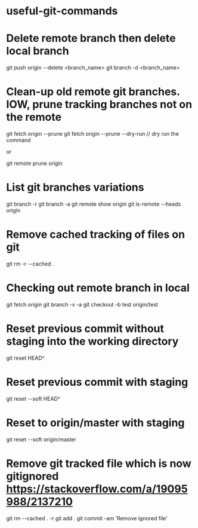 # useful-git-commands

# Delete remote branch then delete local branch
git push origin --delete <branch_name>
git branch -d <branch_name>

# Clean-up old remote git branches. IOW, prune tracking branches not on the remote
git fetch origin --prune
git fetch origin --prune --dry-run // dry run the command

or

git remote prune origin

# List git branches variations
git branch -r
git branch -a
git remote show origin
git ls-remote --heads origin

# Remove cached tracking of files on git
git rm -r --cached .

# Checking out remote branch in local
git fetch origin
git branch -v -a
git checkout -b test origin/test

# Reset previous commit without staging into the working directory
git reset HEAD^

# Reset previous commit with staging
git reset --soft HEAD^

# Reset to origin/master with staging
git reset --soft origin/master

# Remove git tracked file which is now gitignored https://stackoverflow.com/a/19095988/2137210
git rm --cached . -r
git add .
git commit -am 'Remove ignored file'
